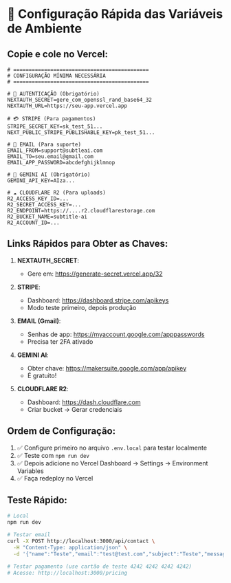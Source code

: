 # 🔧 Configuração Rápida das Variáveis de Ambiente

## Copie e cole no Vercel:

```env
# ============================================
# CONFIGURAÇÃO MÍNIMA NECESSÁRIA
# ============================================

# 🔐 AUTENTICAÇÃO (Obrigatório)
NEXTAUTH_SECRET=gere_com_openssl_rand_base64_32
NEXTAUTH_URL=https://seu-app.vercel.app

# 💳 STRIPE (Para pagamentos)
STRIPE_SECRET_KEY=sk_test_51...
NEXT_PUBLIC_STRIPE_PUBLISHABLE_KEY=pk_test_51...

# 📧 EMAIL (Para suporte)
EMAIL_FROM=support@subtleai.com
EMAIL_TO=seu.email@gmail.com
EMAIL_APP_PASSWORD=abcdefghijklmnop

# 🤖 GEMINI AI (Obrigatório)
GEMINI_API_KEY=AIza...

# ☁️ CLOUDFLARE R2 (Para uploads)
R2_ACCESS_KEY_ID=...
R2_SECRET_ACCESS_KEY=...
R2_ENDPOINT=https://....r2.cloudflarestorage.com
R2_BUCKET_NAME=subtitle-ai
R2_ACCOUNT_ID=...
```

## Links Rápidos para Obter as Chaves:

1. **NEXTAUTH_SECRET**: 
   - Gere em: https://generate-secret.vercel.app/32

2. **STRIPE**:
   - Dashboard: https://dashboard.stripe.com/apikeys
   - Modo teste primeiro, depois produção

3. **EMAIL (Gmail)**:
   - Senhas de app: https://myaccount.google.com/apppasswords
   - Precisa ter 2FA ativado

4. **GEMINI AI**:
   - Obter chave: https://makersuite.google.com/app/apikey
   - É gratuito!

5. **CLOUDFLARE R2**:
   - Dashboard: https://dash.cloudflare.com
   - Criar bucket → Gerar credenciais

## Ordem de Configuração:

1. ✅ Configure primeiro no arquivo `.env.local` para testar localmente
2. ✅ Teste com `npm run dev`
3. ✅ Depois adicione no Vercel Dashboard → Settings → Environment Variables
4. ✅ Faça redeploy no Vercel

## Teste Rápido:

```bash
# Local
npm run dev

# Testar email
curl -X POST http://localhost:3000/api/contact \
  -H "Content-Type: application/json" \
  -d '{"name":"Teste","email":"test@test.com","subject":"Teste","message":"Testando"}'

# Testar pagamento (use cartão de teste 4242 4242 4242 4242)
# Acesse: http://localhost:3000/pricing
```